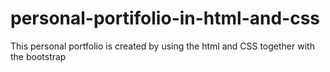 # personal-portifolio-in-html-and-css
This personal portfolio is created by using the html and CSS together with the bootstrap
